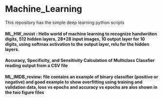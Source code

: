 # Machine_Learning
This repository has the simple deep learning python scripts

#### ML_HW_mnist : Hello world of machine learning to recognize handwriiten digits, 512 hidden layers, 28*28 input images, 10 output layer for 10 digits, using softmax activation to the output layer, relu for the hidden layers.

#### Accuracy, Specificity, and Sensitivity Calculation of Multiclass Classfier reading output from a CSV file

#### ML_IMDB_review: file contains an example of binary classifier (positive or negative) and good example to show overfitting using training and validation data, loss vs epochs and accuracy vs epochs are alos shown in the two figure files
